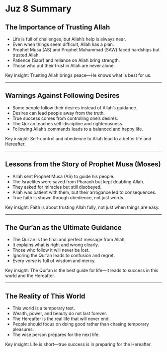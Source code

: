# Juz 8 Summary

## The Importance of Trusting Allah

- Life is full of challenges, but Allah’s help is always near.
- Even when things seem difficult, Allah has a plan.
- Prophet Musa (AS) and Prophet Muhammad (SAW) faced hardships but trusted Allah.
- Patience (Sabr) and reliance on Allah bring strength.
- Those who put their trust in Allah are never alone.

Key insight: Trusting Allah brings peace—He knows what is best for us.

---

## Warnings Against Following Desires

- Some people follow their desires instead of Allah’s guidance.
- Desires can lead people away from the truth.
- True success comes from controlling one’s desires.
- The Qur’an teaches self-discipline and righteousness.
- Following Allah’s commands leads to a balanced and happy life.

Key insight: Self-control and obedience to Allah lead to a better life and Hereafter.

---

## Lessons from the Story of Prophet Musa (Moses)

- Allah sent Prophet Musa (AS) to guide his people.
- The Israelites were saved from Pharaoh but kept doubting Allah.
- They asked for miracles but still disobeyed.
- Allah was patient with them, but their arrogance led to consequences.
- True faith is shown through obedience, not just words.

Key insight: Faith is about trusting Allah fully, not just when things are easy.

---

## The Qur’an as the Ultimate Guidance

- The Qur’an is the final and perfect message from Allah.
- It explains what is right and wrong clearly.
- Those who follow it will never be lost.
- Ignoring the Qur’an leads to confusion and regret.
- Every verse is full of wisdom and mercy.

Key insight: The Qur’an is the best guide for life—it leads to success in this world and the Hereafter.

---

## The Reality of This World

- This world is a temporary test.
- Wealth, power, and beauty do not last forever.
- The Hereafter is the real life that will never end.
- People should focus on doing good rather than chasing temporary pleasures.
- The wise person prepares for the next life.

Key insight: Life is short—true success is in preparing for the Hereafter.
